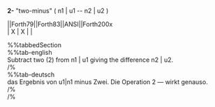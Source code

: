__2-__ "two-minus" ( n1 | u1 -- n2 | u2 )  
  
  
  
||Forth79||Forth83||ANSI||Forth200x  
|   X    |   X    |     |  
  
  
  
%%tabbedSection  
%%tab-english  
Subtract two (2) from n1 | u1 giving the difference n2 | u2.  
/%  
%%tab-deutsch  
das Ergebnis von u1|n1 minus Zwei. Die Operation 2 — wirkt genauso.  
/%  
/%  
